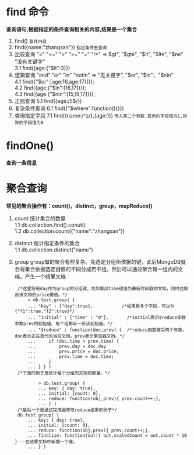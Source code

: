 # find 命令
  **查询语句,根据指定的条件查询相关的内容,结果是一个集合**       
1. find()   `查找内容`  
2. find({name:"zhangsan"})  `指定条件去查询`  
3. 比较查询  "<" "<=" ">" ">=" "=" "!=" => $gt", "$gte", "$lt", "$lte", "$ne" "没有关键字"  
  3.1 find({age:{"$lt":3}})   
4. 逻辑查询  "and" "or" "in"  "notin"   =>  "无关键字“, "$or", "$in"，"$nin"    
  4.1 find({"$or":[age:16,age:17}]});   
  4.2 find({age:{"$in":[16,17]}});    
  4.3 find({age:{"$nin":[15,16,17]}});  
5. 正则查询
  5.1 find({age:/5$/})  
6. 复杂条件查询
  6.1 find({"$where":function(){}})  
7. 查询指定字段
  7.1 find({name:/^z/},{age:1})  `传入第二个参数,显示的字段值为1,排除的字段值为0`   

# findOne()
  **查询一条信息** 

# 聚合查询
**常见的聚合操作有：count()，distinct，group，mapReduce()**  

1. count  统计集合的数量   
    1.1 db.collection.find().conut()   
    1.2 db.collection.count({"name":"zhangsan"})      
2. distinct   统计指定条件的集合   
    1.1 db.collection.distinct("name")   
3. group   group做的聚合有些复杂。先选定分组所依据的键，此后MongoDB就会将集合依据选定键值的不同分成若干组。然后可以通过聚合每一组内的文档，产生一个结果文档  

        /*这里将用day作为group的分组键，然后取出time键值为最新时间戳的文档，同时也取出该文档的price键值。*/
            > db.test.group( {
            ... "key" : {"day":true},           /*如果是多个字段，可以为{"f1":true,"f2":true}*/
            ... "initial" : {"time" : "0"},       /*initial表示$reduce函数参数prev的初始值。每个组都有一份该初始值。*/
            ... "$reduce" : function(doc,prev) {  /*reduce函数接受两个参数，doc表示正在迭代的当前文档，prev表示累加器文档。*/
            ...     if (doc.time > prev.time) {
            ...         prev.day = doc.day
            ...         prev.price = doc.price;
            ...         prev.time = doc.time;
            ...     }
            ... } } )
        /*下面的例子是统计每个分组内文档的数量。*/
           
                > db.test.group( {
                ... key: { day: true},
                ... initial: {count: 0},
                ... reduce: function(obj,prev){ prev.count++;},
                ... } )
        /*最后一个是通过完成器修改reduce结果的例子*/
        db.test.group( {
            ... key: { day: true},
            ... initial: {count: 0},
            ... reduce: function(obj,prev){ prev.count++;},
            ... finalize: function(out){ out.scaledCount = out.count * 10 } --在结果文档中新增一个键。
            ... } )
                
                
                
     
   
   
   

  
   
  
